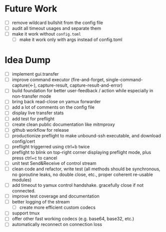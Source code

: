 # Future Work

- [ ] remove wildcard bullshit from the config file
- [ ] audit all timeout usages and separate them
- [ ] make it work without `config.toml` 
  - [ ] make it work only with args instead of config.toml

# Idea Dump

- [ ] implement gui.transfer
- [ ] improve command executor (fire-and-forget, single-command-capture(<-), capture-result, capture-result-and-error)
- [ ] build foundation for better user-feedback / action while especially in non-transfer mode
- [ ] bring back read-close on yamux forwarder
- [ ] add a lot of comments on the config file
- [ ] display live transfer stats
- [ ] add test for preflight
- [ ] create clean public documentation like mitmproxy
- [ ] github workflow for release
- [ ] productionize preflight to make unbound-ssh executable, and download config/cert
- [ ] preflight triggerred using ctrl+b twice
- [ ] preflight to blink on top-right corner displaying preflight mode, plus press ctrl+c to cancel
- [ ] unit test Send&Receive of control stream
- [ ] clean code and refactor, write test (all methods should be synchronous, no goroutine leaks, no double close, etc.,
  proper coherent re-usable modules)
- [ ] add timeout to yamux control handshake. gracefully close if not connected.
- [ ] improve test coverage and documentation
- [ ] better logging of the stream
  - [ ] create more efficient custom codecs
- [ ] support tmux
- [ ] offer other fast working codecs (e.g. base64, base32, etc.)
- [ ] automatically reconnect on connection loss